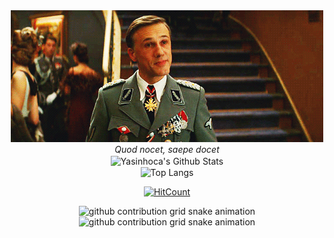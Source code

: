 <div align="center"> 
<img src="https://github.com/yasinhoca/yasinhoca/blob/main/2210.gif?raw=true" > 
 <br><i>Quod nocet, saepe docet</i>
  <br>
 <img align="center" src="https://github-readme-stats.vercel.app/api?username=yasinhoca&include_all_commits=true&count_private=true&show_icons=true&line_height=20&title_color=7A7ADB&icon_color=00CC00&text_color=00D300&bg_color=0,000000,130F40" alt="Yasinhoca's Github Stats">
  <br>
 <img align="center" src="https://github-readme-stats.vercel.app/api/top-langs/?username=yasinhoca&langs_count=10&theme=radical" alt="Top Langs" />
 <br>
 
 [![HitCount](https://hits.dwyl.com/yasinhoca/yasinhoca.svg?style=flat-square&show=unique)](http://hits.dwyl.com/yasinhoca/yasinhoca)
 
![github contribution grid snake animation](https://raw.githubusercontent.com/yasinhoca/platane/output/github-contribution-grid-snake-dark.svg#gh-dark-mode-only)![github contribution grid snake animation](https://raw.githubusercontent.com/yasinhoca/platane/output/github-contribution-grid-snake.svg#gh-light-mode-only)
 
</div>



